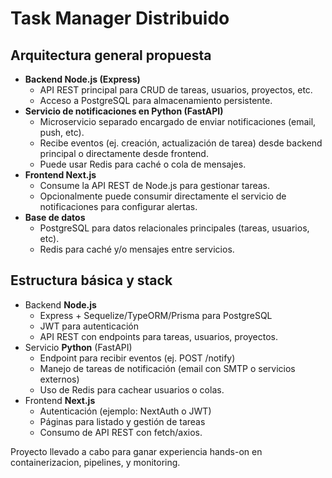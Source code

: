 # Task Manager Distribuido

## Arquitectura general propuesta

- **Backend Node.js (Express)**
    - API REST principal para CRUD de tareas, usuarios, proyectos, etc.
    - Acceso a PostgreSQL para almacenamiento persistente.
- **Servicio de notificaciones en Python (FastAPI)**
    - Microservicio separado encargado de enviar notificaciones (email, push, etc).
    - Recibe eventos (ej. creación, actualización de tarea) desde backend principal o directamente desde frontend.
    - Puede usar Redis para caché o cola de mensajes.
- **Frontend Next.js**
    - Consume la API REST de Node.js para gestionar tareas.
    - Opcionalmente puede consumir directamente el servicio de notificaciones para configurar alertas.
- **Base de datos**
    - PostgreSQL para datos relacionales principales (tareas, usuarios, etc).
    - Redis para caché y/o mensajes entre servicios.

## Estructura básica y stack

- Backend **Node.js**
    - Express + Sequelize/TypeORM/Prisma para PostgreSQL
    - JWT para autenticación
    - API REST con endpoints para tareas, usuarios, proyectos.
- Servicio **Python** (FastAPI)
    - Endpoint para recibir eventos (ej. POST /notify)
    - Manejo de tareas de notificación (email con SMTP o servicios externos)
    - Uso de Redis para cachear usuarios o colas.
- Frontend **Next.js**
    - Autenticación (ejemplo: NextAuth o JWT)
    - Páginas para listado y gestión de tareas
    - Consumo de API REST con fetch/axios.

Proyecto llevado a cabo para ganar experiencia hands-on en containerizacion, pipelines, y monitoring.
